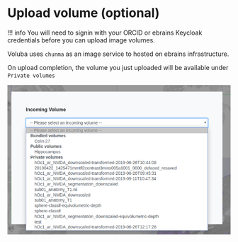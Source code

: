 # Upload volume (optional)

!!! info
    You will need to signin with your ORCID or ebrains Keycloak credentials before you can upload image volumes.

Voluba uses `chunma` as an image service to hosted on ebrains infrastructure. 

On upload completion, the volume you just uploaded will be available under `Private volumes`

[![](../images/select_private_volume.png)](../images/select_private_volume.png)